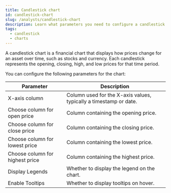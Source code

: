 ```yaml
---
title: Candlestick chart
id: candlestick-chart
slug: /analysts/candlestick-chart
description: Learn what parameters you need to configure a candlestick chart
tags:
  - candlestick
  - charts
---
```


A candlestick chart is a financial chart that displays how prices change for an asset over time, such as stocks and currency. Each candlestick represents the opening, closing, high, and low prices for that time period.

You can configure the following parameters for the chart:

| Parameter                       | Description                                                       |
| ------------------------------- | ----------------------------------------------------------------- |
| X-axis column                   | Column used for the X-axis values, typically a timestamp or date. |
| Choose column for open price    | Column containing the opening price.                              |
| Choose column for close price   | Column containing the closing price.                              |
| Choose column for lowest price  | Column containing the lowest price.                               |
| Choose column for highest price | Column containing the highest price.                              |
| Display Legends                 | Whether to display the legend on the chart.                       |
| Enable Tooltips                 | Whether to display tooltips on hover.                             |
